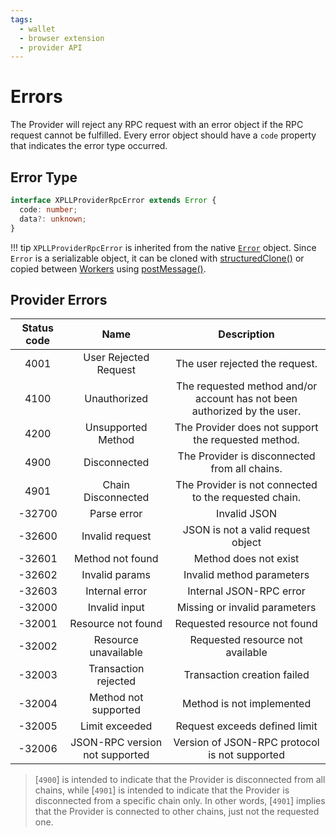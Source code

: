 ```yaml
---
tags:
  - wallet
  - browser extension
  - provider API
---
```


# Errors

The Provider will reject any RPC request with an error object if the RPC request cannot be fulfilled.
Every error object should have a `code` property that indicates the error type occurred.

## Error Type

```ts
interface XPLLProviderRpcError extends Error {
  code: number;
  data?: unknown;
}
```

!!! tip
`XPLLProviderRpcError` is inherited from the native [`Error`][error] object.
Since `Error` is a serializable object, it can be cloned with [structuredClone()][structuredClone] or copied between [Workers][worker] using [postMessage()][postMessage].

## Provider Errors

| Status code |              Name              |                               Description                                |
| :---------: | :----------------------------: | :----------------------------------------------------------------------: |
|    4001     |     User Rejected Request      |                      The user rejected the request.                      |
|    4100     |          Unauthorized          | The requested method and/or account has not been authorized by the user. |
|    4200     |       Unsupported Method       |           The Provider does not support the requested method.            |
|    4900     |          Disconnected          |              The Provider is disconnected from all chains.               |
|    4901     |       Chain Disconnected       |          The Provider is not connected to the requested chain.           |
|   -32700    |          Parse error           |                               Invalid JSON                               |
|   -32600    |        Invalid request         |                    JSON is not a valid request object                    |
|   -32601    |        Method not found        |                          Method does not exist                           |
|   -32602    |         Invalid params         |                        Invalid method parameters                         |
|   -32603    |         Internal error         |                         Internal JSON-RPC error                          |
|   -32000    |         Invalid input          |                      Missing or invalid parameters                       |
|   -32001    |       Resource not found       |                       Requested resource not found                       |
|   -32002    |      Resource unavailable      |                     Requested resource not available                     |
|   -32003    |      Transaction rejected      |                       Transaction creation failed                        |
|   -32004    |      Method not supported      |                        Method is not implemented                         |
|   -32005    |         Limit exceeded         |                      Request exceeds defined limit                       |
|   -32006    | JSON-RPC version not supported |              Version of JSON-RPC protocol is not supported               |

> [`4900`] is intended to indicate that the Provider is disconnected from all chains,
> while [`4901`] is intended to indicate that the Provider is disconnected from a specific chain only.
> In other words, [`4901`] implies that the Provider is connected to other chains, just not the requested one.

[error]: https://developer.mozilla.org/en-US/docs/Web/JavaScript/Reference/Global_Objects/Error
[structuredClone]: https://developer.mozilla.org/en-US/docs/Web/API/structuredClone
[postMessage]: https://developer.mozilla.org/en-US/docs/Web/API/Worker/postMessage
[worker]: https://developer.mozilla.org/en-US/docs/Web/API/Worker
